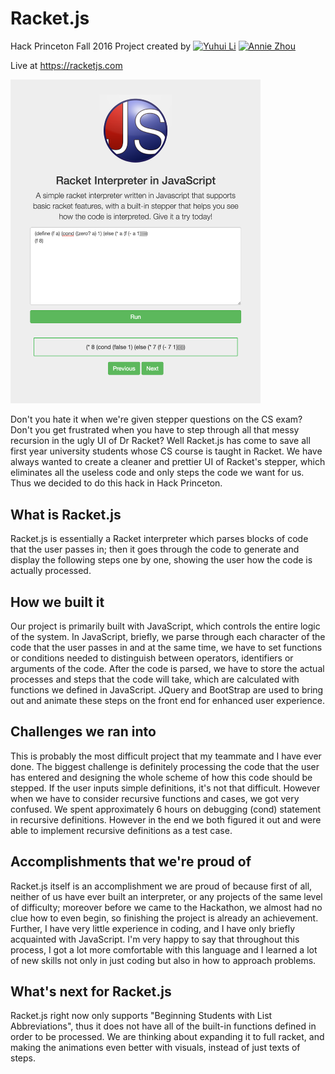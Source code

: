 # Racket.js
Hack Princeton Fall 2016 Project created by <a href="https://github.com/yuhuili">![Yuhui Li](https://githubtools.yuhuili.com/kagami/yuhuili/Yuhui%20Li/)</a> <a href="https://github.com/AnnieZhou08">![Annie Zhou](https://githubtools.yuhuili.com/kagami/anniezhou08/Annie%20Zhou)</a>

Live at https://racketjs.com

<a href="https://racketjs.com"><img src="GitHub/ss1.png" width="400"></a>

Don't you hate it when we're given stepper questions on the CS exam? Don't you get frustrated when you have to step through all that messy recursion in the ugly UI of Dr Racket? Well Racket.js has come to save all first year university students whose CS course is taught in Racket. We have always wanted to create a cleaner and prettier UI of Racket's stepper, which eliminates all the useless code and only steps the code we want for us. Thus we decided to do this hack in Hack Princeton.

## What is Racket.js
Racket.js is essentially a Racket interpreter which parses blocks of code that the user passes in; then it goes through the code to generate and display the following steps one by one, showing the user how the code is actually processed.

## How we built it
Our project is primarily built with JavaScript, which controls the entire logic of the system. In JavaScript, briefly, we parse through each character of the code that the user passes in and at the same time, we have to set functions or conditions needed to distinguish between operators, identifiers or arguments of the code. After the code is parsed, we have to store the actual processes and steps that the code will take, which are calculated with functions we defined in JavaScript. JQuery and BootStrap are used to bring out and animate these steps on the front end for enhanced user experience.

## Challenges we ran into
This is probably the most difficult project that my teammate and I have ever done. The biggest challenge is definitely processing the code that the user has entered and designing the whole scheme of how this code should be stepped. If the user inputs simple definitions, it's not that difficult. However when we have to consider recursive functions and cases, we got very confused. We spent approximately 6 hours on debugging (cond) statement in recursive definitions. However in the end we both figured it out and were able to implement recursive definitions as a test case.

## Accomplishments that we're proud of
Racket.js itself is an accomplishment we are proud of because first of all, neither of us have ever built an interpreter, or any projects of the same level of difficulty; moreover before we came to the Hackathon, we almost had no clue how to even begin, so finishing the project is already an achievement. Further, I have very little experience in coding, and I have only briefly acquainted with JavaScript. I'm very happy to say that throughout this process, I got a lot more comfortable with this language and I learned a lot of new skills not only in just coding but also in how to approach problems.

## What's next for Racket.js
Racket.js right now only supports "Beginning Students with List Abbreviations", thus it does not have all of the built-in functions defined in order to be processed. We are thinking about expanding it to full racket, and making the animations even better with visuals, instead of just texts of steps.

